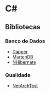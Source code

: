 # C#

## Bibliotecas

### Banco de Dados
- [Dapper](https://dapper-tutorial.net/dapper)
- [MartenDB](https://martendb.io/)
- [NHibernate](https://nhibernate.info/)

### Qualidade
- [NetArchTest](https://github.com/BenMorris/NetArchTest)
